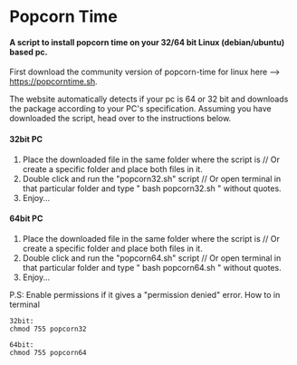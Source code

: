 # Popcorn Time
#### A script to install popcorn time on your 32/64 bit Linux (debian/ubuntu) based pc.

First download the community version of popcorn-time for linux here --> https://popcorntime.sh.

The website automatically detects if your pc is 64 or 32 bit and downloads the package according to your PC's specification.
Assuming you have downloaded the script, head over to the instructions below.


#### 32bit PC
1. Place the downloaded file in the same folder where the script is // Or create a specific folder and place both files in it.
2. Double click and run the "popcorn32.sh" script // Or open terminal in that particular folder and type " bash popcorn32.sh " without quotes.
3. Enjoy...

#### 64bit PC
1. Place the downloaded file in the same folder where the script is // Or create a specific folder and place both files in it.
2. Double click and run the "popcorn64.sh" script // Or open terminal in that particular folder and type " bash popcorn64.sh " without quotes.
3. Enjoy...

P.S: Enable permissions if it gives a "permission denied" error.
How to in terminal
```
32bit:
chmod 755 popcorn32

64bit:
chmod 755 popcorn64

```